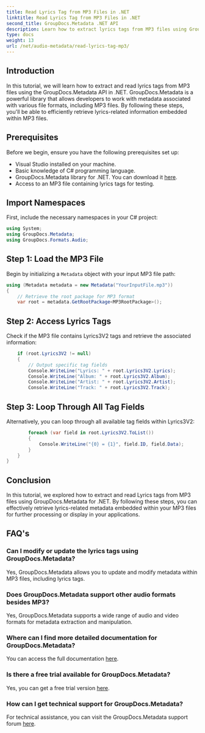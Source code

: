 ```yaml
---
title: Read Lyrics Tag from MP3 Files in .NET
linktitle: Read Lyrics Tag from MP3 Files in .NET
second_title: GroupDocs.Metadata .NET API
description: Learn how to extract lyrics tags from MP3 files using GroupDocs.Metadata for .NET. Follow our step-by-step tutorial.
type: docs
weight: 13
url: /net/audio-metadata/read-lyrics-tag-mp3/
---
```

## Introduction
In this tutorial, we will learn how to extract and read lyrics tags from MP3 files using the GroupDocs.Metadata API in .NET. GroupDocs.Metadata is a powerful library that allows developers to work with metadata associated with various file formats, including MP3 files. By following these steps, you'll be able to efficiently retrieve lyrics-related information embedded within MP3 files.
## Prerequisites
Before we begin, ensure you have the following prerequisites set up:
- Visual Studio installed on your machine.
- Basic knowledge of C# programming language.
- GroupDocs.Metadata library for .NET. You can download it [here](https://releases.groupdocs.com/metadata/net/).
- Access to an MP3 file containing lyrics tags for testing.

## Import Namespaces
First, include the necessary namespaces in your C# project:
```csharp
using System;
using GroupDocs.Metadata;
using GroupDocs.Formats.Audio;
```
## Step 1: Load the MP3 File
Begin by initializing a `Metadata` object with your input MP3 file path:
```csharp
using (Metadata metadata = new Metadata("YourInputFile.mp3"))
{
    // Retrieve the root package for MP3 format
    var root = metadata.GetRootPackage<MP3RootPackage>();
```
## Step 2: Access Lyrics Tags
Check if the MP3 file contains Lyrics3V2 tags and retrieve the associated information:
```csharp
    if (root.Lyrics3V2 != null)
    {
        // Output specific tag fields
        Console.WriteLine("Lyrics: " + root.Lyrics3V2.Lyrics);
        Console.WriteLine("Album: " + root.Lyrics3V2.Album);
        Console.WriteLine("Artist: " + root.Lyrics3V2.Artist);
        Console.WriteLine("Track: " + root.Lyrics3V2.Track);
```
## Step 3: Loop Through All Tag Fields
Alternatively, you can loop through all available tag fields within Lyrics3V2:
```csharp
        foreach (var field in root.Lyrics3V2.ToList())
        {
            Console.WriteLine("{0} = {1}", field.ID, field.Data);
        }
    }
}
```

## Conclusion
In this tutorial, we explored how to extract and read Lyrics tags from MP3 files using GroupDocs.Metadata for .NET. By following these steps, you can effectively retrieve lyrics-related metadata embedded within your MP3 files for further processing or display in your applications.

## FAQ's
### Can I modify or update the lyrics tags using GroupDocs.Metadata?
Yes, GroupDocs.Metadata allows you to update and modify metadata within MP3 files, including lyrics tags.
### Does GroupDocs.Metadata support other audio formats besides MP3?
Yes, GroupDocs.Metadata supports a wide range of audio and video formats for metadata extraction and manipulation.
### Where can I find more detailed documentation for GroupDocs.Metadata?
You can access the full documentation [here](https://reference.groupdocs.com/metadata/net/).
### Is there a free trial available for GroupDocs.Metadata?
Yes, you can get a free trial version [here](https://releases.groupdocs.com/).
### How can I get technical support for GroupDocs.Metadata?
For technical assistance, you can visit the GroupDocs.Metadata support forum [here](https://forum.groupdocs.com/c/metadata/14).

